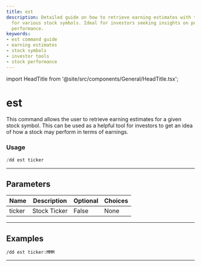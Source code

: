 ```yaml
---
title: est
description: Detailed guide on how to retrieve earning estimates with the 'est' command
  for various stock symbols. Ideal for investors seeking insights on potential stock
  performance.
keywords:
- est command guide
- earning estimates
- stock symbols
- investor tools
- stock performance
---
```


import HeadTitle from '@site/src/components/General/HeadTitle.tsx';

<HeadTitle title="est - Duedilligence - Discord - Reference | OpenBB Bot Docs" />

# est

This command allows the user to retrieve earning estimates for a given stock symbol. This can be used as a helpful tool for investors to get an idea of how a stock may perform in terms of earnings.

### Usage

```python wordwrap
/dd est ticker
```

---

## Parameters

| Name | Description | Optional | Choices |
| ---- | ----------- | -------- | ------- |
| ticker | Stock Ticker | False | None |


---

## Examples

```
/dd est ticker:MMM
```
---
